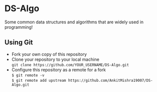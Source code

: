 # DS-Algo
Some common data structures and algorithms that are widely used in programming!
## Using Git
* Fork your own copy of this repository
* Clone your repository to your local machine \
  `git clone https://github.com/YOUR_USERNAME/DS-Algo.git`
* Configure this repository as a remote for a fork \
  `$ git remote -v` \
  `$ git remote add upstream https://github.com/AnkitMishra19007/DS-Algo.git`
